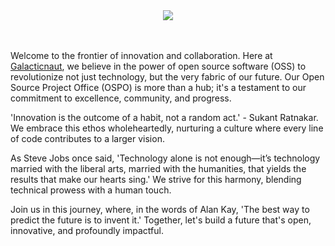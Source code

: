 

<div align="center">
    <img src="https://github.com/g0-ospo/.github/assets/2083085/d08cfad6-51ec-417f-8451-ad8010ef618c">
</div>

<br><br>
Welcome to the frontier of innovation and collaboration. Here at [Galacticnaut](https://www.galacticnaut.com), we believe in the power of open source software (OSS) to revolutionize not just technology, but the very fabric of our future. Our Open Source Project Office (OSPO) is more than a hub; it's a testament to our commitment to excellence, community, and progress.

'Innovation is the outcome of a habit, not a random act.' - Sukant Ratnakar. We embrace this ethos wholeheartedly, nurturing a culture where every line of code contributes to a larger vision.

As Steve Jobs once said, 'Technology alone is not enough—it’s technology married with the liberal arts, married with the humanities, that yields the results that make our hearts sing.' We strive for this harmony, blending technical prowess with a human touch.

Join us in this journey, where, in the words of Alan Kay, 'The best way to predict the future is to invent it.' Together, let's build a future that's open, innovative, and profoundly impactful.
